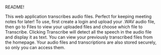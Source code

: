 README!

This web application transcribes audio files. Perfect for keeping 
meeting notes for later!
To use, first create a login and upload your .WAV audio file, then 
go to Files to view your uploaded files and choose which file to 
Transcribe.
Clicking Transcribe will detect all the speech in the audio file 
and display it as text.
You can view your previously transcribed files from the homepage.
Your audio files and transcriptions are also stored securely, so 
only you can access them.
